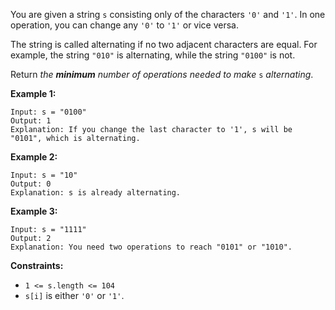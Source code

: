 You are given a string `s` consisting only of the characters `'0'` and `'1'`.
In one operation, you can change any `'0'` to `'1'` or vice versa.

The string is called alternating if no two adjacent characters are equal. For
example, the string `"010"` is alternating, while the string `"0100"` is not.

Return _the **minimum** number of operations needed to make_ `s`
_alternating_.



**Example 1:**

    
    
    Input: s = "0100"
    Output: 1
    Explanation: If you change the last character to '1', s will be "0101", which is alternating.
    

**Example 2:**

    
    
    Input: s = "10"
    Output: 0
    Explanation: s is already alternating.
    

**Example 3:**

    
    
    Input: s = "1111"
    Output: 2
    Explanation: You need two operations to reach "0101" or "1010".
    



**Constraints:**

  * `1 <= s.length <= 104`
  * `s[i]` is either `'0'` or `'1'`.

